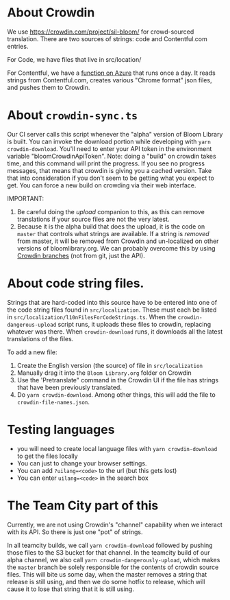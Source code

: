 # About Crowdin

We use https://crowdin.com/project/sil-bloom/ for crowd-sourced translation. There are two sources of strings: code and Contentful.com entries.

For Code, we have files that live in src/location/

For Contentful, we have a [function on Azure](https://github.com/BloomBooks/bloom-azure-functions/tree/master/contentfulToCrowdin) that runs once a day. It reads strings from Contentful.com, creates various "Chrome format" json files, and pushes them to Crowdin.

# About `crowdin-sync.ts`

Our CI server calls this script whenever the "alpha" version of Bloom Library is built. You can invoke the download portion while developing with `yarn crowdin-download`. You'll need to enter your API token in the environment variable "bloomCrowdinApiToken". Note: doing a "build" on crowdin takes time, and this command will print the progress. If you see no progress messages, that means that crowdin is giving you a cached version. Take that into consideration if you don't seem to be getting what you expect to get. You can force a new build on crowding via their web interface.

IMPORTANT:

1.  Be careful doing the _upload_ companion to this, as this can remove translations if your source files are not the very latest.
2.  Because it is the alpha build that does the upload, it is the code on `master` that controls what strings are available. If a string is _removed_ from master, it will be removed from Crowdin and un-localized on other versions of bloomlibrary.org. We can probably overcome this by using [Crowdin branches](https://support.crowdin.com/versions-management/) (not from git, just the API).

# About code string files.

Strings that are hard-coded into this source have to be entered into one of the code string files found in `src/localization`. These must each be listed in `src/localization/l10nFilesForCodeStrings.ts`. When the `crowdin-dangerous-upload` script runs, it uploads these files to crowdin, replacing whatever was there. When `crowdin-download` runs, it downloads all the latest translations of the files.

To add a new file:

1. Create the English version (the source) of file in `src/localization`
2. Manually drag it into the `Bloom Library.org` folder on Crowdin
3. Use the 'Pretranslate" command in the Crowdin UI if the file has strings that have been previously translated.
4. Do `yarn crowdin-download`. Among other things, this will add the file to `crowdin-file-names.json`.

# Testing languages

-   you will need to create local language files with `yarn crowdin-download` to get the files locally
-   You can just to change your browser settings.
-   You can add `?uilang=<code>` to the url (but this gets lost)
-   You can enter `uilang=<code>` in the search box

# The Team City part of this

Currently, we are not using Crowdin's "channel" capability when we interact with its API. So there is just one "pot" of strings.

In all teamcity builds, we call `yarn crowdin-download` followed by pushing those files to the S3 bucket for that channel.
In the teamcity build of our alpha channel, we also call `yarn crowdin-dangerously-upload`, which makes the `master` branch be solely responsible for the contents of crowdin source files. This will bite us some day, when the master removes a string that release is still using, and then we do some hotfix to release, which will cause it to lose that string that it is still using.
